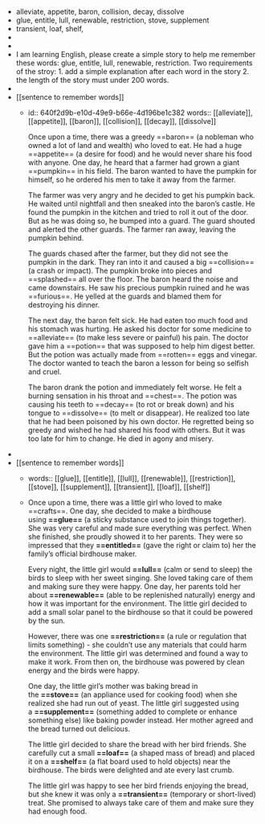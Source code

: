 - alleviate, appetite, baron, collision, decay, dissolve
- glue, entitle, lull, renewable, restriction, stove, supplement
- transient, loaf, shelf,
-
-
- I am learning English, please create a simple story  to help me remember these words: glue, entitle, lull, renewable, restriction. Two requirements of the stroy: 1. add a simple explanation after each word in the story 2. the length of the story must under 200 words.
-
- [[sentence to remember words]]
	- id:: 640f2d9b-e10d-49e9-b66e-4d196be1c382
	  words:: [[alleviate]], [[appetite]], [[baron]], [[collision]], [[decay]], [[dissolve]]
	  
	  Once upon a time, there was a greedy ==baron== (a nobleman who owned a lot of land and wealth) who loved to eat. He had a huge ==appetite== (a desire for food) and he would never share his food with anyone. One day, he heard that a farmer had grown a giant ==pumpkin== in his field. The baron wanted to have the pumpkin for himself, so he ordered his men to take it away from the farmer. 
	  
	  The farmer was very angry and he decided to get his pumpkin back. He waited until nightfall and then sneaked into the baron’s castle. He found the pumpkin in the kitchen and tried to roll it out of the door. But as he was doing so, he bumped into a guard. The guard shouted and alerted the other guards. The farmer ran away, leaving the pumpkin behind. 
	  
	  The guards chased after the farmer, but they did not see the pumpkin in the dark. They ran into it and caused a big ==collision== (a crash or impact). The pumpkin broke into pieces and ==splashed== all over the floor. The baron heard the noise and came downstairs. He saw his precious pumpkin ruined and he was ==furious==. He yelled at the guards and blamed them for destroying his dinner. 
	  
	  The next day, the baron felt sick. He had eaten too much food and his stomach was hurting. He asked his doctor for some medicine to ==alleviate== (to make less severe or painful) his pain. The doctor gave him a ==potion== that was supposed to help him digest better. But the potion was actually made from ==rotten== eggs and vinegar. The doctor wanted to teach the baron a lesson for being so selfish and cruel. 
	  
	  The baron drank the potion and immediately felt worse. He felt a burning sensation in his throat and ==chest==. The potion was causing his teeth to ==decay== (to rot or break down) and his tongue to ==dissolve== (to melt or disappear). He realized too late that he had been poisoned by his own doctor. He regretted being so greedy and wished he had shared his food with others. But it was too late for him to change. He died in agony and misery.
-
- [[sentence to remember words]]
	- words:: [[glue]], [[entitle]], [[lull]], [[renewable]], [[restriction]], [[stove]], [[supplement]], [[transient]], [[loaf]], [[shelf]]
	- Once upon a time, there was a little girl who loved to make ==crafts==. One day, she decided to make a birdhouse using **==glue==** (a sticky substance used to join things together). She was very careful and made sure everything was perfect. When she finished, she proudly showed it to her parents. They were so impressed that they **==entitled==** (gave the right or claim to) her the family’s official birdhouse maker.
	  
	  Every night, the little girl would **==lull==** (calm or send to sleep) the birds to sleep with her sweet singing. She loved taking care of them and making sure they were happy. One day, her parents told her about **==renewable==** (able to be replenished naturally) energy and how it was important for the environment. The little girl decided to add a small solar panel to the birdhouse so that it could be powered by the sun.
	  
	  However, there was one **==restriction==** (a rule or regulation that limits something) - she couldn’t use any materials that could harm the environment. The little girl was determined and found a way to make it work. From then on, the birdhouse was powered by clean energy and the birds were happy.
	  
	  One day, the little girl’s mother was baking bread in the **==stove==** (an appliance used for cooking food) when she realized she had run out of yeast. The little girl suggested using a **==supplement==** (something added to complete or enhance something else) like baking powder instead. Her mother agreed and the bread turned out delicious.
	  
	  The little girl decided to share the bread with her bird friends. She carefully cut a small **==loaf==** (a shaped mass of bread) and placed it on a **==shelf==** (a flat board used to hold objects) near the birdhouse. The birds were delighted and ate every last crumb.
	  
	  The little girl was happy to see her bird friends enjoying the bread, but she knew it was only a **==transient==** (temporary or short-lived) treat. She promised to always take care of them and make sure they had enough food.